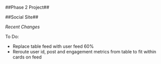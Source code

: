 ##Phase 2 Project##

##Social Site##

_Recent Changes_

To Do:
- Replace table feed with user feed 60%
- Reroute user id, post and engagement metrics from table to fit within cards on feed
